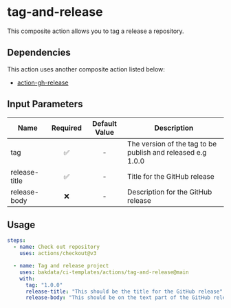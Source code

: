 # tag-and-release

This composite action allows you to tag a release a repository.

## Dependencies

This action uses another composite action listed below:

- [action-gh-release](https://github.com/softprops/action-gh-release)

## Input Parameters

| Name          | Required | Default Value | Description                                                 |
| ------------- | :------: | :-----------: | ----------------------------------------------------------- |
| tag           |    ✅    |       -       | The version of the tag to be publish and released e.g 1.0.0 |
| release-title |    ✅    |       -       | Title for the GitHub release                                |
| release-body  |    ❌    |       -       | Description for the GitHub release                          |

## Usage

```yaml
steps:
  - name: Check out repository
    uses: actions/checkout@v3

  - name: Tag and release project
    uses: bakdata/ci-templates/actions/tag-and-release@main
    with:
      tag: "1.0.0"
      release-title: "This should be the title for the GitHub release"
      release-body: "This should be on the text part of the GitHub release"
```

